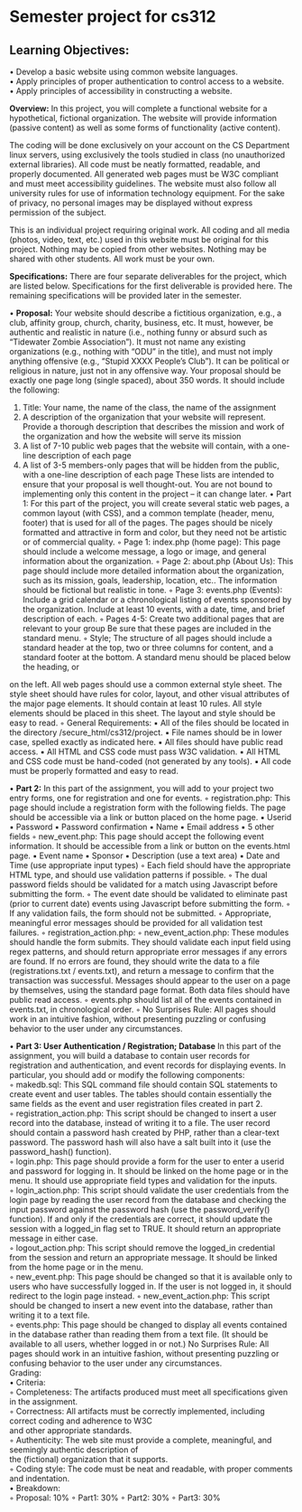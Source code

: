 # Semester project for cs312

## Learning Objectives:  
• Develop a basic website using common website languages.  
• Apply principles of proper authentication to control access to a website.  
• Apply principles of accessibility in constructing a website.  

**Overview:** In this project, you will complete a functional website for a hypothetical, fictional organization. The website will provide information (passive content) as well as some forms of functionality (active content).  


The coding will be done exclusively on your account on the CS Department linux servers, using exclusively the tools studied in class (no unauthorized external libraries). All code must be neatly formatted, readable, and properly documented. All generated web pages must be W3C compliant and must meet accessibility guidelines. The website must also follow all university rules for use of information technology equipment. For the sake of privacy, no personal images may be displayed without express permission of the subject.  

This is an individual project requiring original work. All coding and all media (photos, video, text, etc.) used in this website must be original for this project. Nothing may be copied from other websites. Nothing may be shared with other students. All work must be your own.  

**Specifications:** There are four separate deliverables for the project, which are listed below. Specifications for the first deliverable is provided here. The remaining specifications will be provided later in the semester.  

• **Proposal:** Your website should describe a fictitious organization, e.g., a club, affinity group, church, charity, business, etc. It must, however, be authentic and realistic in nature (i.e., nothing funny or absurd such as “Tidewater Zombie Association”). It must not name any existing organizations (e.g., nothing with “ODU” in the title), and must not imply anything offensive (e.g., “Stupid XXXX People’s Club”). It can be political or religious in nature, just not in any offensive way.
Your proposal should be exactly one page long (single spaced), about 350 words. It should include the following:
1. Title: Your name, the name of the class, the name of the assignment
2. A description of the organization that your website will represent. Provide a thorough description that
describes the mission and work of the organization and how the website will serve its mission
3. A list of 7-10 public web pages that the website will contain, with a one-line description of each page
4. A list of 3-5 members-only pages that will be hidden from the public, with a one-line description of each
page
These lists are intended to ensure that your proposal is well thought-out. You are not bound to implementing only this content in the project – it can change later.
• Part 1: For this part of the project, you will create several static web pages, a common layout (with CSS), and a common template (header, menu, footer) that is used for all of the pages. The pages should be nicely formatted and attractive in form and color, but they need not be artistic or of commercial quality.
◦ Page 1: index.php (home page): This page should include a welcome message, a logo or image, and general information about the organization.
◦ Page 2: about.php (About Us): This page should include more detailed information about the organization, such as its mission, goals, leadership, location, etc.. The information should be fictional but realistic in tone.
◦ Page 3: events.php (Events): Include a grid calendar or a chronological listing of events sponsored by the organization. Include at least 10 events, with a date, time, and brief description of each.
◦ Pages 4-5: Create two additional pages that are relevant to your group Be sure that these pages are included in the standard menu.
◦ Style; The structure of all pages should include a standard header at the top, two or three columns for content, and a standard footer at the bottom. A standard menu should be placed below the heading, or
   
on the left.
All web pages should use a common external style sheet. The style sheet should have rules for color, layout, and other visual attributes of the major page elements. It should contain at least 10 rules. All style elements should be placed in this sheet. The layout and style should be easy to read.
◦ General Requirements:
▪ All of the files should be located in the directory /secure_html/cs312/project.
▪ File names should be in lower case, spelled exactly as indicated here.
▪ All files should have public read access.
▪ All HTML and CSS code must pass W3C validation.
▪ All HTML and CSS code must be hand-coded (not generated by any tools).
▪ All code must be properly formatted and easy to read.  

• **Part 2:** In this part of the assignment, you will add to your project two entry forms, one for registration and one for events.
◦ registration.php: This page should include a registration form with the following fields. The page should be accessible via a link or button placed on the home page.
▪ Userid
▪ Password
▪ Password confirmation
▪ Name
▪ Email address
▪ 5 other fields
◦ new_event.php: This page should accept the following event information. It should be accessible from a
link or button on the events.html page.
▪ Event name
▪ Sponsor
▪ Description (use a text area)
▪ Date and Time (use appropriate input types)
◦ Each field should have the appropriate HTML type, and should use validation patterns if possible.
◦ The dual password fields should be validated for a match using Javascript before submitting the form.
◦ The event date should be validated to eliminate past (prior to current date) events using Javascript
before submitting the form.
◦ If any validation fails, the form should not be submitted.
◦ Appropriate, meaningful error messages should be provided for all validation test failures.
◦ registration_action.php:
◦ new_event_action.php: These modules should handle the form submits. They should validate each input
field using regex patterns, and should return appropriate error messages if any errors are found. If no errors are found, they should write the data to a file (registrations.txt / events.txt), and return a message to confirm that the transaction was successful. Messages should appear to the user on a page by themselves, using the standard page format. Both data files should have public read access.
◦ events.php should list all of the events contained in events.txt, in chronological order.
◦ No Surprises Rule: All pages should work in an intuitive fashion, without presenting puzzling or confusing behavior to the user under any circumstances.
  
• **Part 3: User Authentication / Registration; Database**
In this part of the assignment, you will build a database to contain user records for registration and authentication, and event records for displaying events. In particular, you should add or modify the following components:  
◦ makedb.sql: This SQL command file should contain SQL statements to create event and user tables. The tables should contain essentially the same fields as the event and user registration files created in part 2.  
◦ registration_action.php: This script should be changed to insert a user record into the database, instead of writing it to a file. The user record should contain a password hash created by PHP, rather than a clear-text password. The password hash will also have a salt built into it (use the password_hash() function).  
◦ login.php: This page should provide a form for the user to enter a userid and password for logging in. It should be linked on the home page or in the menu. It should use appropriate field types and validation for the inputs.  
◦ login_action.php: This script should validate the user credentials from the login page by reading the user record from the database and checking the input password against the password hash (use the
password_verify() function). If and only if the credentials are correct, it should update the session with a
logged_in flag set to TRUE. It should return an appropriate message in either case.   
◦ logout_action.php: This script should remove the logged_in credential from the session and return an
appropriate message. It should be linked from the home page or in the menu.  
◦ new_event.php: This page should be changed so that it is available only to users who have successfully logged in. If the user is not logged in, it should redirect to the login page instead.
◦ new_event_action.php: This script should be changed to insert a new event into the database, rather than writing it to a text file.  
◦ events.php: This page should be changed to display all events contained in the database rather than reading them from a text file. (It should be available to all users, whether logged in or not.)
No Surprises Rule: All pages should work in an intuitive fashion, without presenting puzzling or confusing behavior to the user under any circumstances.  
Grading:  
• Criteria:  
◦ Completeness: The artifacts produced must meet all specifications given in the assignment.  
◦ Correctness: All artifacts must be correctly implemented, including correct coding and adherence to W3C  
and other appropriate standards.   
◦ Authenticity: The web site must provide a complete, meaningful, and seemingly authentic description of  
the (fictional) organization that it supports.  
◦ Coding style: The code must be neat and readable, with proper comments and indentation.    
• Breakdown:  
◦ Proposal: 10% ◦ Part1: 30% ◦ Part2: 30% ◦ Part3: 30%
